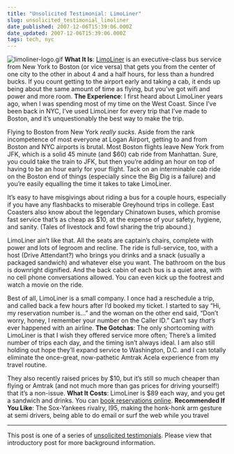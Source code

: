 ```yaml
---
title: "Unsolicited Testimonial: LimoLiner"
slug: unsolicited_testimonial_limoliner
date_published: 2007-12-06T15:39:06.000Z
date_updated: 2007-12-06T15:39:06.000Z
tags: tech, nyc
---
```


![limoliner-logo.gif](http://www.dashes.com/anil/images/limoliner-logo.gif)
**What It Is**: [LimoLiner](http://limoliner.com/) is an executive-class bus service from New York to Boston (or vice versa) that gets you from the center of one city to the other in about 4 and a half hours, for less than a hundred bucks. If you count getting to the airport early and taking a cab, it ends up being about the same amount of time as flying, but you’ve got wifi and power and more room.
**The Experience**: I first heard about LimoLiner years ago, when I was spending most of my time on the West Coast. Since I’ve been back in NYC, I’ve used LimoLiner for every trip that I’ve made to Boston, and it’s unquestionably the best way to make the trip.

Flying to Boston from New York *really sucks*. Aside from the rank incompetence of most everyone at Logan Airport, getting to and from Boston and NYC airports is brutal. Most Boston flights leave New York from JFK, which is a solid 45 minute (and $60) cab ride from Manhattan. Sure, you could take the train to JFK, but then you’re adding an hour on top of having to be an hour early for your flight. Tack on an interminable cab ride on the Boston end of things (especially since the Big Dig is a failure) and you’re easily equalling the time it takes to take LimoLiner.

It’s easy to have misgivings about riding a bus for a couple hours, especially if you have any flashbacks to miserable Greyhound trips in college. East Coasters also know about the legendary Chinatown buses, which promise fast service that’s as cheap as $10, at the expense of your safety, hygiene, and sanity. (Tales of livestock and fowl sharing the trip abound.)

LimoLiner ain’t like that. All the seats are captain’s chairs, complete with power and lots of legroom and recline. The ride is full-service, too, with a host (Drive Attendant?) who brings you drinks and a snack (usually a packaged sandwich) and whatever else you want. The bathroom on the bus is downright dignified. And the back cabin of each bus is a quiet area, with no cell phone conversations allowed. You can even kick up the footrest and watch a movie on the ride.

Best of all, LimoLiner is a small company. I once had a reschedule a trip, and called back a few hours after I’d booked my ticket. I started to say “Hi, my reservation number is…” and the woman on the other end said, “Don’t worry, honey, I remember your number on the Caller ID.” Can’t say *that’s* ever happened with an airline.
**The Gotchas**: The only shortcoming with LimoLiner is that I wish they offered service more often; There’s a limited number of trips each day, and the timing isn’t always ideal. I am also still holding out hope they’ll expand service to Washington, D.C. and I can totally eliminate the once-great, now-pathetic Amtrak Acela experience from my travel routine.

They also recently raised prices by $10, but it’s still so much cheaper than flying or Amtrak (and not much more than gas prices for driving yourself!) that it’s a non-issue.
**What It Costs**: LimoLiner is $89 each way, and you get a sandwich and drinks. You can [book reservations online](http://limoliner.com/limoliner/tripsearch.asp).
**Recommended If You Like**: The Sox-Yankees rivalry, I95, making the honk-honk arm gesture at semi drivers, being able to do email or surf the web while you travel

---

This post is one of a series of [unsolicited testimonials](http://www.dashes.com/anil/2007/12/unsolicited-testimonials.html). Please view that introductory post for more background information.

